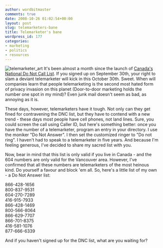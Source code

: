 ```yaml
---
author: wordbitmaster
comments: true
date: 2008-10-26 01:02:54+00:00
layout: post
slug: telemarketers-bane
title: Telemarketer's bane
wordpress_id: 177
categories:
- marketing
- politics
- resources
---
```


![telemarketer_art](http://wordbit.freehostia.com/wp-content/uploads/2008/10/telemarketer_art.gif) It's been almost a month since the launch of [Canada's National Do Not Call List](https://www.lnnte-dncl.gc.ca/index-eng). If you signed up on September 30th, your right to slam a deviant telemarketer will kick in this October 30th. Sweet. When will companies learn that people telemarketing is the second most hated form of privacy invasion on this planet (Door-to-door marketing holds the number one spot in my mind)? Even junk mail doesn't seem as bad, as annoying as it is. 

 

These days, however, telemarketers have it tough. Not only can they get fined for contravening the DNC list, but they have to contend with a new trend - these days most people have cell phones, not land lines. Sure, you could screen the call using Caller ID, but here's something better: once you have the number of a telemarketer, program an entry in your directory. I use the moniker "Do Not Answer". I then set the customized ringer to "Do not ring". I haven't had to speak to a telemarketer in five years. And because I'm feeling generous, I've decided to share my sacred list with you.


<!-- more -->
  

Now, bear in mind that this list is only valid if you live in Canada - and the 604 numbers are only valid for the Vancouver area. However, I've confirmed that all these numbers are telemarketers of the most heinous kind. Do yourself a favour and block 'em all. So, here's a little list of my own - a Do Not Answer list:

 

866-428-1656     
800-837-9531      
604-270-7289      
416-915-7933      
866-428-1469      
800-566-8064      
866-629-7707      
866-701-8375      
416-581-1076      
877-666-6339

 

And if you haven't signed up for the DNC list, what are you waiting for?
